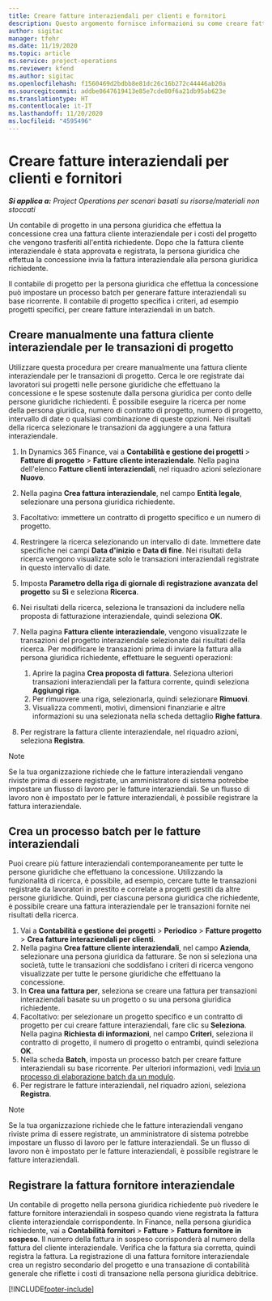 ```yaml
---
title: Creare fatture interaziendali per clienti e fornitori
description: Questo argomento fornisce informazioni su come creare fatture fornitori e clienti interaziendali.
author: sigitac
manager: tfehr
ms.date: 11/19/2020
ms.topic: article
ms.service: project-operations
ms.reviewer: kfend
ms.author: sigitac
ms.openlocfilehash: f1560469d2bdbb8e81dc26c16b272c44446ab20a
ms.sourcegitcommit: addbe0647619413e85e7cde80f6a21db95ab623e
ms.translationtype: HT
ms.contentlocale: it-IT
ms.lasthandoff: 11/20/2020
ms.locfileid: "4595496"
---
```

# <a name="create-intercompany-customer-and-vendor-invoices"></a>Creare fatture interaziendali per clienti e fornitori

_**Si applica a:** Project Operations per scenari basati su risorse/materiali non stoccati_

Un contabile di progetto in una persona giuridica che effettua la concessione crea una fattura cliente interaziendale per i costi del progetto che vengono trasferiti all'entità richiedente. Dopo che la fattura cliente interaziendale è stata approvata e registrata, la persona giuridica che effettua la concessione invia la fattura interaziendale alla persona giuridica richiedente.

Il contabile di progetto per la persona giuridica che effettua la concessione può impostare un processo batch per generare fatture interaziendali su base ricorrente. Il contabile di progetto specifica i criteri, ad esempio progetti specifici, per creare fatture interaziendali in un batch.

## <a name="manually-create-an-intercompany-customer-invoice-for-project-transactions"></a>Creare manualmente una fattura cliente interaziendale per le transazioni di progetto 

Utilizzare questa procedura per creare manualmente una fattura cliente interaziendale per le transazioni di progetto. Cerca le ore registrate dai lavoratori sui progetti nelle persone giuridiche che effettuano la concessione e le spese sostenute dalla persona giuridica per conto delle persone giuridiche richiedenti. È possibile eseguire la ricerca per nome della persona giuridica, numero di contratto di progetto, numero di progetto, intervallo di date o qualsiasi combinazione di queste opzioni. Nei risultati della ricerca selezionare le transazioni da aggiungere a una fattura interaziendale.

1. In Dynamics 365 Finance, vai a **Contabilità e gestione dei progetti** > **Fatture di progetto** > **Fatture cliente interaziendale**. Nella pagina dell'elenco **Fatture clienti interaziendali**, nel riquadro azioni selezionare **Nuovo**.
2. Nella pagina **Crea fattura interaziendale**, nel campo **Entità legale**, selezionare una persona giuridica richiedente.
3. Facoltativo: immettere un contratto di progetto specifico e un numero di progetto.
4. Restringere la ricerca selezionando un intervallo di date. Immettere date specifiche nei campi **Data d'inizio** e **Data di fine**. Nei risultati della ricerca vengono visualizzate solo le transazioni interaziendali registrate in questo intervallo di date.
5. Imposta **Parametro della riga di giornale di registrazione avanzata del progetto** su **Sì** e seleziona **Ricerca**.
6. Nei risultati della ricerca, seleziona le transazioni da includere nella proposta di fatturazione interaziendale, quindi seleziona **OK**.
7. Nella pagina **Fattura cliente interaziendale**, vengono visualizzate le transazioni del progetto interaziendale selezionate dai risultati della ricerca. Per modificare le transazioni prima di inviare la fattura alla persona giuridica richiedente, effettuare le seguenti operazioni:
  
    1. Aprire la pagina **Crea proposta di fattura**. Seleziona ulteriori transazioni interaziendali per la fattura corrente, quindi seleziona **Aggiungi riga**.
    2. Per rimuovere una riga, selezionarla, quindi selezionare **Rimuovi**.
    3. Visualizza commenti, motivi, dimensioni finanziarie e altre informazioni su una selezionata nella scheda dettaglio **Righe fattura**.
    
8. Per registrare la fattura cliente interaziendale, nel riquadro azioni, seleziona **Registra**.

> [!NOTE]
> Se la tua organizzazione richiede che le fatture interaziendali vengano riviste prima di essere registrate, un amministratore di sistema potrebbe impostare un flusso di lavoro per le fatture interaziendali. Se un flusso di lavoro non è impostato per le fatture interaziendali, è possibile registrare la fattura interaziendale.

## <a name="create-a-batch-job-for-intercompany-invoices"></a>Crea un processo batch per le fatture interaziendali

Puoi creare più fatture interaziendali contemporaneamente per tutte le persone giuridiche che effettuano la concessione. Utilizzando la funzionalità di ricerca, è possibile, ad esempio, cercare tutte le transazioni registrate da lavoratori in prestito e correlate a progetti gestiti da altre persone giuridiche. Quindi, per ciascuna persona giuridica che richiedente, è possibile creare una fattura interaziendale per le transazioni fornite nei risultati della ricerca.

1. Vai a **Contabilità e gestione dei progetti** > **Periodico** > **Fatture progetto** > **Crea fatture interaziendali per clienti**.
2. Nella pagina **Crea fatture cliente interaziendali**, nel campo **Azienda**, selezionare una persona giuridica da fatturare. Se non si seleziona una società, tutte le transazioni che soddisfano i criteri di ricerca vengono visualizzate per tutte le persone giuridiche che effettuano la concessione.
3. In **Crea una fattura per**, seleziona se creare una fattura per transazioni interaziendali basate su un progetto o su una persona giuridica richiedente.
4. Facoltativo: per selezionare un progetto specifico e un contratto di progetto per cui creare fatture interaziendali, fare clic su **Seleziona**. Nella pagina **Richiesta di informazioni**, nel campo **Criteri**, seleziona il contratto di progetto, il numero di progetto o entrambi, quindi seleziona **OK**.
5. Nella scheda **Batch**, imposta un processo batch per creare fatture interaziendali su base ricorrente. Per ulteriori informazioni, vedi [Invia un processo di elaborazione batch da un modulo](https://docs.microsoft.com/dynamicsax-2012/appuser-itpro/submit-a-batch-processing-job-from-a-form).
6. Per registrare le fatture interaziendali, nel riquadro azioni, seleziona **Registra**.

> [!NOTE]
> Se la tua organizzazione richiede che le fatture interaziendali vengano riviste prima di essere registrate, un amministratore di sistema potrebbe impostare un flusso di lavoro per le fatture interaziendali. Se un flusso di lavoro non è impostato per le fatture interaziendali, è possibile registrare le fatture interaziendali.

## <a name="post-the-intercompany-vendor-invoice"></a>Registrare la fattura fornitore interaziendale

Un contabile di progetto nella persona giuridica richiedente può rivedere le fatture fornitore interaziendali in sospeso quando viene registrata la fattura cliente interaziendale corrispondente. In Finance, nella persona giuridica richiedente, vai a **Contabilità fornitori** > **Fatture** > **Fattura fornitore in sospeso**. Il numero della fattura in sospeso corrisponderà al numero della fattura del cliente interaziendale. Verifica che la fattura sia corretta, quindi registra la fattura. La registrazione di una fattura fornitore interaziendale crea un registro secondario del progetto e una transazione di contabilità generale che riflette i costi di transazione nella persona giuridica debitrice.


[!INCLUDE[footer-include](../includes/footer-banner.md)]